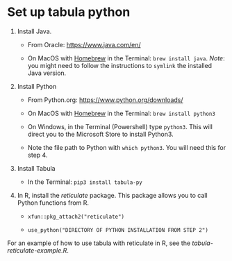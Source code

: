 # Set up tabula python

1. Install Java. 

    - From Oracle: <https://www.java.com/en/>

    - On MacOS with [Homebrew](https://brew.sh/) in the Terminal: `brew install java`. *Note*: you might need to follow the instructions to `symlink` the installed Java version.

2. Install Python

    - From Python.org: <https://www.python.org/downloads/>

    - On MacOS with [Homebrew](https://brew.sh/) in the Terminal: `brew install python3`

    - On Windows, in the Terminal (Powershell) type `python3`. This will direct you to the Microsoft Store to install Python3. 

    - Note the file path to Python with `which python3`. You will need this for step 4.

3. Install Tabula

    - In the Terminal: `pip3 install tabula-py`

4. In R, install the *reticulate* package. This package allows you to call Python functions from R.

    - `xfun::pkg_attach2("reticulate")`

    - `use_python("DIRECTORY OF PYTHON INSTALLATION FROM STEP 2")`

For an example of how to use tabula with reticulate in R, see the *tabula-reticulate-example.R*.
